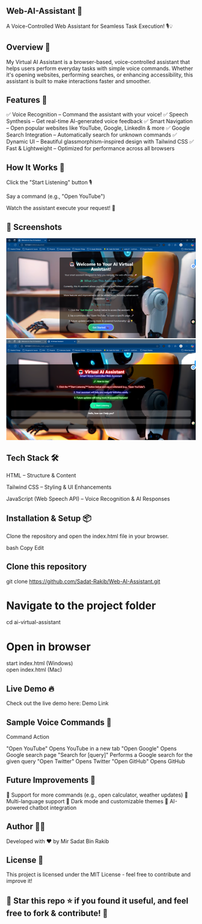 ## Web-AI-Assistant 🤖

A Voice-Controlled Web Assistant for Seamless Task Execution! 🎙️💡

## Overview 🚀

My Virtual AI Assistant is a browser-based, voice-controlled assistant that helps users perform everyday tasks with simple voice commands. Whether it's opening websites, performing searches, or enhancing accessibility, this assistant is built to make interactions faster and smoother.

## Features 🌟

✅ Voice Recognition – Command the assistant with your voice!
✅ Speech Synthesis – Get real-time AI-generated voice feedback
✅ Smart Navigation – Open popular websites like YouTube, Google, LinkedIn & more
✅ Google Search Integration – Automatically search for unknown commands
✅ Dynamic UI – Beautiful glassmorphism-inspired design with Tailwind CSS
✅ Fast & Lightweight – Optimized for performance across all browsers

## How It Works 🎯

Click the "Start Listening" button 🎙️

Say a command (e.g., "Open YouTube")

Watch the assistant execute your request! 🚀

## 📸 Screenshots

![AI Assistant UI](Starting_Page.png)
![Listening Mode](Main_Page.png)

## Tech Stack 🛠️

HTML – Structure & Content

Tailwind CSS – Styling & UI Enhancements

JavaScript (Web Speech API) – Voice Recognition & AI Responses

## Installation & Setup 📦

Clone the repository and open the index.html file in your browser.

bash
Copy
Edit

## Clone this repository

git clone https://github.com/Sadat-Rakib/Web-AI-Assistant.git

# Navigate to the project folder

cd ai-virtual-assistant

# Open in browser

start index.html (Windows)  
open index.html (Mac)  

## Live Demo 🔥

Check out the live demo here: Demo Link

## Sample Voice Commands 🎤

Command	Action

"Open YouTube"	Opens YouTube in a new tab
"Open Google"	Opens Google search page
"Search for [query]"	Performs a Google search for the given query
"Open Twitter"	Opens Twitter
"Open GitHub"	Opens GitHub

## Future Improvements 🚀

🔹 Support for more commands (e.g., open calculator, weather updates)
🔹 Multi-language support
🔹 Dark mode and customizable themes
🔹 AI-powered chatbot integration

##  Author 👨‍💻

Developed with ❤️ by Mir Sadat Bin Rakib

## License 📜

This project is licensed under the MIT License - feel free to contribute and improve it!

## 🔗 Star this repo ⭐ if you found it useful, and feel free to fork & contribute! 🚀
